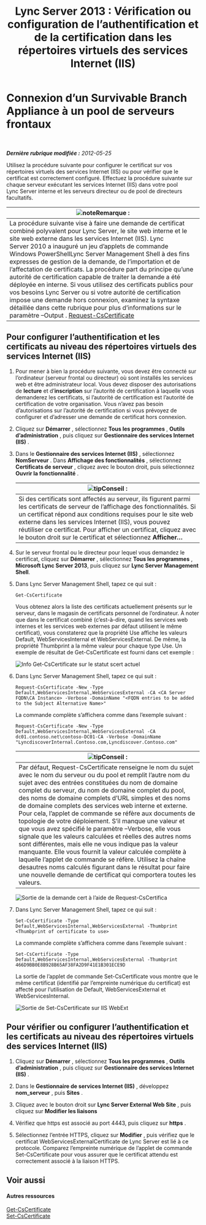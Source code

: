 ﻿---
title: 'Lync Server 2013 : Vérification ou configuration de l’authentification et de la certification dans les répertoires virtuels des services Internet (IIS)'
TOCTitle: Vérification ou configuration de l’authentification et de la certification dans les répertoires virtuels des services Internet (IIS)
ms:assetid: 3ca90be0-1d64-447c-807a-3a2ee3bf625e
ms:mtpsurl: https://technet.microsoft.com/fr-fr/library/Gg429702(v=OCS.15)
ms:contentKeyID: 49296951
ms.date: 05/20/2016
mtps_version: v=OCS.15
ms.translationtype: HT
---

# Connexion d’un Survivable Branch Appliance à un pool de serveurs frontaux

 

_**Dernière rubrique modifiée :** 2012-05-25_

Utilisez la procédure suivante pour configurer le certificat sur vos répertoires virtuels des services Internet (IIS) ou pour vérifier que le certificat est correctement configuré. Effectuez la procédure suivante sur chaque serveur exécutant les services Internet (IIS) dans votre pool Lync Server interne et les serveurs directeur ou de pool de directeurs facultatifs.

<table>
<thead>
<tr class="header">
<th><img src="images/Gg398920.note(OCS.15).gif" title="note" alt="note" />Remarque :</th>
</tr>
</thead>
<tbody>
<tr class="odd">
<td>La procédure suivante vise à faire une demande de certificat combiné polyvalent pour Lync Server, le site web interne et le site web externe dans les services Internet (IIS). Lync Server 2010 a inauguré un jeu d’applets de commande Windows PowerShellLync Server Management Shell à des fins expresses de gestion de la demande, de l’importation et de l’affectation de certificats. La procédure part du principe qu’une autorité de certification capable de traiter la demande a été déployée en interne. Si vous utilisez des certificats publics pour vos besoins Lync Server ou si votre autorité de certification impose une demande hors connexion, examinez la syntaxe détaillée dans cette rubrique pour plus d’informations sur le paramètre –Output . <a href="request-cscertificate.md">Request-CsCertificate</a></td>
</tr>
</tbody>
</table>


## Pour configurer l’authentification et les certificats au niveau des répertoires virtuels des services Internet (IIS)

1.  Pour mener à bien la procédure suivante, vous devez être connecté sur l’ordinateur (serveur frontal ou directeur) où sont installés les services web et être administrateur local. Vous devez disposer des autorisations de **lecture** et d’**inscription** sur l’autorité de certification à laquelle vous demanderez les certificats, si l’autorité de certification est l’autorité de certification de votre organisation. Vous n’avez pas besoin d’autorisations sur l’autorité de certification si vous prévoyez de configurer et d’adresser une demande de certificat hors connexion.

2.  Cliquez sur **Démarrer** , sélectionnez **Tous les programmes** , **Outils d’administration** , puis cliquez sur **Gestionnaire des services Internet (IIS)** .

3.  Dans le **Gestionnaire des services Internet (IIS)** , sélectionnez **NomServeur** . Dans **Affichage des fonctionnalités** , sélectionnez **Certificats de serveur** , cliquez avec le bouton droit, puis sélectionnez **Ouvrir la fonctionnalité** .
    
    <table>
    <thead>
    <tr class="header">
    <th><img src="images/JJ205025.tip(OCS.15).gif" title="tip" alt="tip" />Conseil :</th>
    </tr>
    </thead>
    <tbody>
    <tr class="odd">
    <td>Si des certificats sont affectés au serveur, ils figurent parmi les certificats de serveur de l’affichage des fonctionnalités. Si un certificat répond aux conditions requises pour le site web externe dans les services Internet (IIS), vous pouvez réutiliser ce certificat. Pour afficher un certificat, cliquez avec le bouton droit sur le certificat et sélectionnez <strong>Afficher…</strong></td>
    </tr>
    </tbody>
    </table>


4.  Sur le serveur frontal ou le directeur pour lequel vous demandez le certificat, cliquez sur **Démarrer** , sélectionnez **Tous les programmes** , **Microsoft Lync Server 2013**, puis cliquez sur **Lync Server Management Shell**.

5.  Dans Lync Server Management Shell, tapez ce qui suit :
    
        Get-CsCertificate
    
    Vous obtenez alors la liste des certificats actuellement présents sur le serveur, dans le magasin de certificats personnel de l’ordinateur. À noter que dans le certificat combiné (c’est-à-dire, quand les services web internes et les services web externes par défaut utilisent le même certificat), vous constaterez que la propriété Use affiche les valeurs Default, WebServicesInternal et WebServicesExternal. De même, la propriété Thumbprint a la même valeur pour chaque type Use. Un exemple de résultat de Get-CsCertificate est fourni dans cet exemple :
    
    ![Info Get-CsCertificate sur le statut scert actuel](images/Gg429702.664f6326-6cd5-48e2-8235-fc3950ea43b4(OCS.15).jpg "Info Get-CsCertificate sur le statut scert actuel")

6.  Dans Lync Server Management Shell, tapez ce qui suit :
    
        Request-CsCertificate -New -Type Default,WebServicesInternal,WebServicesExternal -CA <CA Server FQDN\CA Instance> -Verbose -DomainName "<FQDN entries to be added to the Subject Alternative Name>"
    
    La commande complète s’affichera comme dans l’exemple suivant :
    
        Request-CsCertificate -New -Type Default,WebServicesInternal,WebServicesExternal -CA dc01.contoso.net\contoso-DC01-CA -Verbose -DomainName "LyncdiscoverInternal.Contoso.com,Lyncdiscover.Contoso.com"
    
    <table>
    <thead>
    <tr class="header">
    <th><img src="images/JJ205025.tip(OCS.15).gif" title="tip" alt="tip" />Conseil :</th>
    </tr>
    </thead>
    <tbody>
    <tr class="odd">
    <td>Par défaut, Request-CsCertificate renseigne le nom du sujet avec le nom du serveur ou du pool et remplit l’autre nom du sujet avec des entrées constituées du nom de domaine complet du serveur, du nom de domaine complet du pool, des noms de domaine complets d’URL simples et des noms de domaine complets des services web interne et externe. Pour cela, l’applet de commande se réfère aux documents de topologie de votre déploiement. S’il manque une valeur et que vous avez spécifié le paramètre –Verbose, elle vous signale que les valeurs calculées et réelles des autres noms sont différentes, mais elle ne vous indique pas la valeur manquante. Elle vous fournit la valeur calculée complète à laquelle l’applet de commande se réfère. Utilisez la chaîne desautres noms calculés figurant dans le résultat pour faire une nouvelle demande de certificat qui comportera toutes les valeurs.</td>
    </tr>
    </tbody>
    </table>
    
    ![Sortie de la demande cert à l’aide de Request-CsCertifica](images/Gg429702.9e59a657-fa75-4454-8fd3-57c81e829f7b(OCS.15).jpg "Sortie de la demande cert à l’aide de Request-CsCertifica")

7.  Dans Lync Server Management Shell, tapez ce qui suit :
    
        Set-CsCertificate -Type Default,WebServicesInternal,WebServicesExternal -Thumbprint <Thumbprint of certificate to use>
    
    La commande complète s’affichera comme dans l’exemple suivant :
    
        Set-CsCertificate -Type Default,WebServicesInternal,WebServicesExternal -Thumbprint 466D9BB0E8B928B65AF38FA2D9F41E1B301ECE9D
    
    La sortie de l’applet de commande Set-CsCertificate vous montre que le même certificat (identifié par l’empreinte numérique du certificat) est affecté pour l’utilisation de Default, WebServicesExternal et WebServicesInternal.
    
    ![Sortie de Set-CsCertificate sur IIS WebExt](images/Gg429702.dd451c9d-7b49-4408-8071-c868cb1e678c(OCS.15).jpg "Sortie de Set-CsCertificate sur IIS WebExt")

## Pour vérifier ou configurer l’authentification et les certificats au niveau des répertoires virtuels des services Internet (IIS)

1.  Cliquez sur **Démarrer** , sélectionnez **Tous les programmes** , **Outils d’administration** , puis cliquez sur **Gestionnaire des services Internet (IIS)** .

2.  Dans le **Gestionnaire de services Internet (IIS)** , développez **nom\_serveur** , puis **Sites** .

3.  Cliquez avec le bouton droit sur **Lync Server External Web Site** , puis cliquez sur **Modifier les liaisons**

4.  Vérifiez que https est associé au port 4443, puis cliquez sur **https** .

5.  Sélectionnez l’entrée HTTPS, cliquez sur **Modifier** , puis vérifiez que le certificat WebServicesExternalCertificate de Lync Server est lié à ce protocole. Comparez l’empreinte numérique de l’applet de commande Set-CsCertificate pour vous assurer que le certificat attendu est correctement associé à la liaison HTTPS.

## Voir aussi

#### Autres ressources

[Get-CsCertificate](get-cscertificate.md)  
[Set-CsCertificate](set-cscertificate.md)

